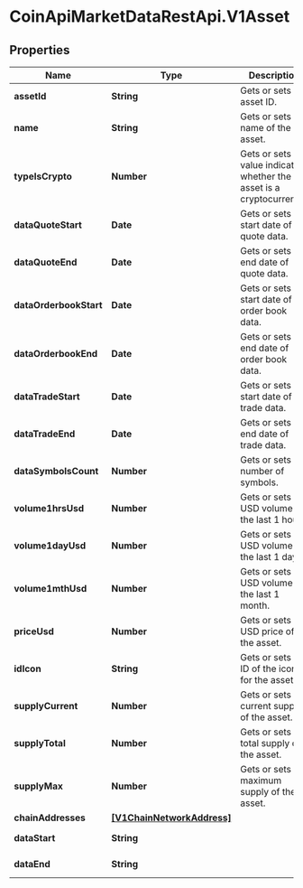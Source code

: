 # CoinApiMarketDataRestApi.V1Asset

## Properties

Name | Type | Description | Notes
------------ | ------------- | ------------- | -------------
**assetId** | **String** | Gets or sets the asset ID. | [optional] 
**name** | **String** | Gets or sets the name of the asset. | [optional] 
**typeIsCrypto** | **Number** | Gets or sets a value indicating whether the asset is a cryptocurrency. | [optional] 
**dataQuoteStart** | **Date** | Gets or sets the start date of quote data. | [optional] 
**dataQuoteEnd** | **Date** | Gets or sets the end date of quote data. | [optional] 
**dataOrderbookStart** | **Date** | Gets or sets the start date of order book data. | [optional] 
**dataOrderbookEnd** | **Date** | Gets or sets the end date of order book data. | [optional] 
**dataTradeStart** | **Date** | Gets or sets the start date of trade data. | [optional] 
**dataTradeEnd** | **Date** | Gets or sets the end date of trade data. | [optional] 
**dataSymbolsCount** | **Number** | Gets or sets the number of symbols. | [optional] 
**volume1hrsUsd** | **Number** | Gets or sets the USD volume in the last 1 hour. | [optional] 
**volume1dayUsd** | **Number** | Gets or sets the USD volume in the last 1 day. | [optional] 
**volume1mthUsd** | **Number** | Gets or sets the USD volume in the last 1 month. | [optional] 
**priceUsd** | **Number** | Gets or sets the USD price of the asset. | [optional] 
**idIcon** | **String** | Gets or sets the ID of the icon for the asset. | [optional] 
**supplyCurrent** | **Number** | Gets or sets the current supply of the asset. | [optional] 
**supplyTotal** | **Number** | Gets or sets the total supply of the asset. | [optional] 
**supplyMax** | **Number** | Gets or sets the maximum supply of the asset. | [optional] 
**chainAddresses** | [**[V1ChainNetworkAddress]**](V1ChainNetworkAddress.md) |  | [optional] 
**dataStart** | **String** |  | [optional] [readonly] 
**dataEnd** | **String** |  | [optional] [readonly] 


